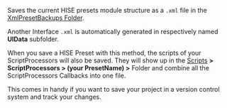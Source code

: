 Saves the current HISE presets module structure as a `.xml` file in the [XmlPresetBackups Folder](/working-with-hise/project-management/projects-folders/xml-preset-backups). 

Another Interface `.xml` is automatically generated in respectively named **UIData** subfolder.

When you save a HISE Preset with this method, the scripts of your ScriptProcessors will also be saved. They will show up in the [Scripts](/working-with-hise/project-management/projects-folders/scripts) **> ScriptProcessors > (your PresetName) >** Folder and combine all the ScriptProcessors Callbacks into one file.    

This comes in handy if you want to save your project in a version control system and track your changes. 
